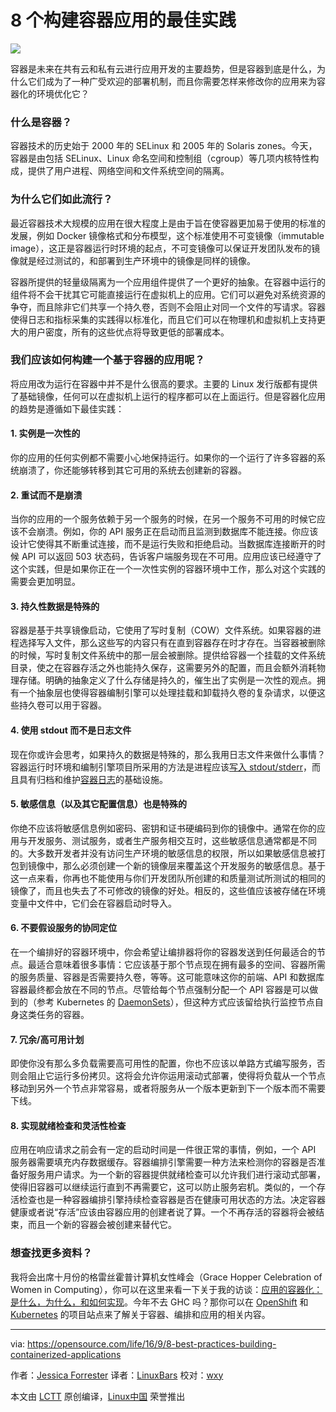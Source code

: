 8 个构建容器应用的最佳实践
====

![](https://opensource.com/sites/default/files/styles/image-full-size/public/images/business/containers_2015-2-osdc-lead.png?itok=0yid3gFY)

容器是未来在共有云和私有云进行应用开发的主要趋势，但是容器到底是什么，为什么它们成为了一种广受欢迎的部署机制，而且你需要怎样来修改你的应用来为容器化的环境优化它？

### 什么是容器？

容器技术的历史始于 2000 年的 SELinux 和 2005 年的 Solaris zones。今天，容器是由包括 SELinux、Linux 命名空间和控制组（cgroup）等几项内核特性构成，提供了用户进程、网络空间和文件系统空间的隔离。

### 为什么它们如此流行？

最近容器技术大规模的应用在很大程度上是由于旨在使容器更加易于使用的标准的发展，例如 Docker 镜像格式和分布模型，这个标准使用不可变镜像（immutable image），这正是容器运行时环境的起点，不可变镜像可以保证开发团队发布的镜像就是经过测试的，和部署到生产环境中的镜像是同样的镜像。

容器所提供的轻量级隔离为一个应用组件提供了一个更好的抽象。在容器中运行的组件将不会干扰其它可能直接运行在虚拟机上的应用。它们可以避免对系统资源的争夺，而且除非它们共享一个持久卷，否则不会阻止对同一个文件的写请求。容器使得日志和指标采集的实践得以标准化，而且它们可以在物理机和虚拟机上支持更大的用户密度，所有的这些优点将导致更低的部署成本。

### 我们应该如何构建一个基于容器的应用呢？

将应用改为运行在容器中并不是什么很高的要求。主要的 Linux 发行版都有提供了基础镜像，任何可以在虚拟机上运行的程序都可以在上面运行。但是容器化应用的趋势是遵循如下最佳实践：

#### 1. 实例是一次性的

你的应用的任何实例都不需要小心地保持运行。如果你的一个运行了许多容器的系统崩溃了，你还能够转移到其它可用的系统去创建新的容器。

#### 2. 重试而不是崩溃

当你的应用的一个服务依赖于另一个服务的时候，在另一个服务不可用的时候它应该不会崩溃。例如，你的 API 服务正在启动而且监测到数据库不能连接。你应该设计它使得其不断重试连接，而不是运行失败和拒绝启动。当数据库连接断开的时候 API 可以返回 503 状态码，告诉客户端服务现在不可用。应用应该已经遵守了这个实践，但是如果你正在一个一次性实例的容器环境中工作，那么对这个实践的需要会更加明显。

#### 3. 持久性数据是特殊的

容器是基于共享镜像启动，它使用了写时复制（COW）文件系统。如果容器的进程选择写入文件，那么这些写的内容只有在直到容器存在时才存在。当容器被删除的时候，写时复制文件系统中的那一层会被删除。提供给容器一个挂载的文件系统目录，使之在容器存活之外也能持久保存，这需要另外的配置，而且会额外消耗物理存储。明确的抽象定义了什么存储是持久的，催生出了实例是一次性的观点。拥有一个抽象层也使得容器编制引擎可以处理挂载和卸载持久卷的复杂请求，以便这些持久卷可以用于容器。

#### 4. 使用 stdout 而不是日志文件

现在你或许会思考，如果持久的数据是特殊的，那么我用日志文件来做什么事情？容器运行时环境和编制引擎项目所采用的方法是进程应该[写入 stdout/stderr][1]，而且具有归档和维护[容器日志][2]的基础设施。

#### 5. 敏感信息（以及其它配置信息）也是特殊的

你绝不应该将敏感信息例如密码、密钥和证书硬编码到你的镜像中。通常在你的应用与开发服务、测试服务，或者生产服务相交互时，这些敏感信息通常都是不同的。大多数开发者并没有访问生产环境的敏感信息的权限，所以如果敏感信息被打包到镜像中，那么必须创建一个新的镜像层来覆盖这个开发服务的敏感信息。基于这一点来看，你再也不能使用与你们开发团队所创建的和质量测试所测试的相同的镜像了，而且也失去了不可修改的镜像的好处。相反的，这些值应该被存储在环境变量中文件中，它们会在容器启动时导入。

#### 6. 不要假设服务的协同定位

在一个编排好的容器环境中，你会希望让编排器将你的容器发送到任何最适合的节点。最适合意味着很多事情：它应该基于那个节点现在拥有最多的空间、容器所需的服务质量、容器是否需要持久卷，等等。这可能意味这你的前端、API 和数据库容器最终都会放在不同的节点。尽管给每个节点强制分配一个 API 容器是可以做到的（参考 Kubernetes 的  [DaemonSets][3]），但这种方式应该留给执行监控节点自身这类任务的容器。

#### 7. 冗余/高可用计划

即使你没有那么多负载需要高可用性的配置，你也不应该以单路方式编写服务，否则会阻止它运行多份拷贝。这将会允许你运用滚动式部署，使得将负载从一个节点移动到另外一个节点非常容易，或者将服务从一个版本更新到下一个版本而不需要下线。

#### 8. 实现就绪检查和灵活性检查

应用在响应请求之前会有一定的启动时间是一件很正常的事情，例如，一个 API 服务器需要填充内存数据缓存。容器编排引擎需要一种方法来检测你的容器是否准备好服务用户请求。为一个新的容器提供就绪检查可以允许我们进行滚动式部署，使得旧容器可以继续运行直到不再需要它，这可以防止服务宕机。类似的，一个存活检查也是一种容器编排引擎持续检查容器是否在健康可用状态的方法。决定容器健康或者说“存活”应该由容器应用的创建者说了算。一个不再存活的容器将会被结束，而且一个新的容器会被创建来替代它。

### 想查找更多资料？

我将会出席十月份的格雷丝霍普计算机女性峰会（Grace Hopper Celebration of Women in Computing），你可以在这里来看一下关于我的访谈：[应用的容器化：是什么，为什么，和如何实现][4]。今年不去 GHC 吗？那你可以在 [OpenShift][5] 和 [Kubernetes][6] 的项目站点来了解关于容器、编排和应用的相关内容。

--------------------------------------------------------------------------------

via: https://opensource.com/life/16/9/8-best-practices-building-containerized-applications

作者：[Jessica Forrester][a]
译者：[LinuxBars](https://github.com/LinuxBars)
校对：[wxy](https://github.com/wxy)

本文由 [LCTT](https://github.com/LCTT/TranslateProject) 原创编译，[Linux中国](https://linux.cn/) 荣誉推出

[a]: https://opensource.com/users/jwforres
[1]: https://docs.docker.com/engine/reference/commandline/logs/
[2]: http://kubernetes.io/docs/getting-started-guides/logging/
[3]: http://kubernetes.io/docs/admin/daemons/
[4]: https://www.eiseverywhere.com/ehome/index.php?eventid=153076&tabid=351462&cid=1350690&sessionid=11443135&sessionchoice=1&
[5]: https://www.openshift.org/
[6]: http://kubernetes.io/
